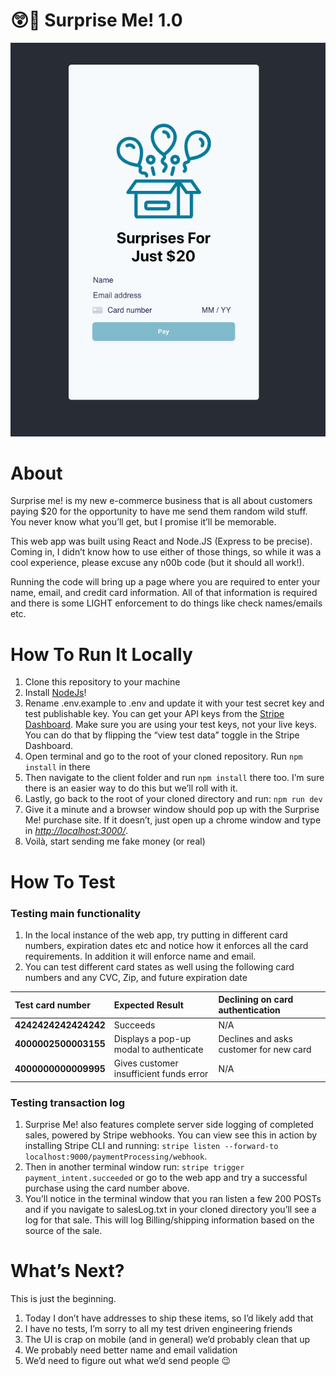 # 😲🎁 Surprise Me! 1.0

![Image of Surprise Me!](./surpriseMeScreenshot.png)

# About

Surprise me! is my new e-commerce business that is all about customers paying $20 for the opportunity to have me send them random wild stuff. You never know what you’ll get, but I promise it’ll be memorable. 

This web app was built using React and Node.JS (Express to be precise). Coming in, I didn’t know how to use either of those things, so while it was a cool experience, please excuse any n00b code (but it should all work!). 

Running the code will bring up a page where you are required to enter your name, email, and credit card information. All of that information is required and there is some LIGHT enforcement to do things like check names/emails etc. 

# How To Run It Locally

1. Clone this repository to your machine
2. Install [NodeJs](https://nodejs.org/en/)! 
3. Rename .env.example to .env and update it with your test secret key and test publishable key. You can get your API keys from the [Stripe Dashboard](https://dashboard.stripe.com/apikeys). Make sure you are using your test keys, not your live keys. You can do that by flipping the “view test data” toggle in the Stripe Dashboard.
4. Open terminal and go to the root of your cloned repository. Run `npm install` in there 
5. Then navigate to the client folder and run `npm install` there too. I’m sure there is an easier way to do this but we’ll roll with it. 
6. Lastly, go back to the root of your cloned directory and run: `npm run dev`
7. Give it a minute and a browser window should pop up with the Surprise Me! purchase site. If it doesn’t, just open up a chrome window and type in [_http://localhost:3000/_](http://localhost:3000/). 
8. Voilà, start sending me fake money (or real)

# How To Test

### Testing main functionality

1. In the local instance of the web app, try putting in different card numbers, expiration dates etc and notice how it enforces all the card requirements. In addition it will enforce name and email. 
2. You can test different card states as well using the following card numbers and any CVC, Zip, and future expiration date

| Test card number     | Expected Result | Declining on card authentication |
:--- | :--- | :---
**4242424242424242** | Succeeds  | N/A |
**4000002500003155** | Displays a pop-up modal to authenticate  | Declines and asks customer for new card |
**4000000000009995** | Gives customer insufficient funds error  | N/A |

### Testing transaction log

1. Surprise Me! also features complete server side logging of completed sales, powered by Stripe webhooks. You can view see this in action by installing Stripe CLI and running: `stripe listen --forward-to localhost:9000/paymentProcessing/webhook`. 
2. Then in another terminal window run: `stripe trigger payment_intent.succeeded` or go to the web app and try a successful purchase using the card number above. 
3. You’ll notice in the terminal window that you ran listen a few 200 POSTs and if you navigate to salesLog.txt in your cloned directory you’ll see a log for that sale. This will log Billing/shipping information based on the source of the sale. 

# **What’s Next?**

This is just the beginning.

1. Today I don’t have addresses to ship these items, so I’d likely add that
2. I have no tests, I’m sorry to all my test driven engineering friends
3. The UI is crap on mobile (and in general) we’d probably clean that up
4. We probably need better name and email validation
5. We’d need to figure out what we’d send people 😉

